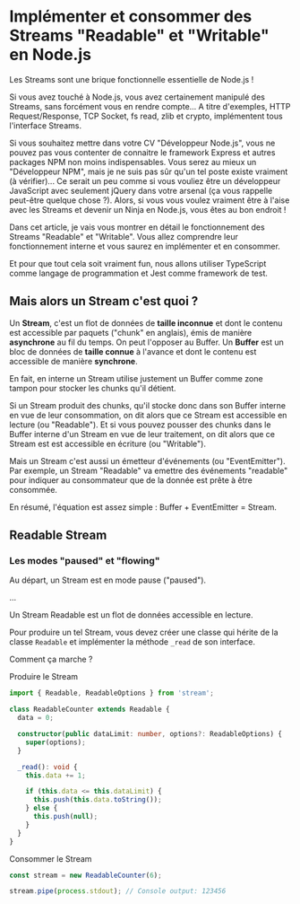 # Implémenter et consommer des Streams "Readable" et "Writable" en Node.js

Les Streams sont une brique fonctionnelle essentielle de Node.js !

Si vous avez touché à Node.js, vous avez certainement manipulé des Streams, sans forcément vous en rendre compte... A titre d'exemples, HTTP Request/Response, TCP Socket, fs read, zlib et crypto, implémentent tous l'interface Streams.

Si vous souhaitez mettre dans votre CV "Développeur Node.js", vous ne pouvez pas vous contenter de connaitre le framework Express et autres packages NPM non moins indispensables. Vous serez au mieux un "Développeur NPM", mais je ne suis pas sûr qu'un tel poste existe vraiment (à vérifier)... Ce serait un peu comme si vous vouliez être un développeur JavaScript avec seulement jQuery dans votre arsenal (ça vous rappelle peut-être quelque chose ?). Alors, si vous vous voulez vraiment être à l'aise avec les Streams et devenir un Ninja en Node.js, vous êtes au bon endroit !

Dans cet article, je vais vous montrer en détail le fonctionnement des Streams "Readable" et "Writable". Vous allez comprendre leur fonctionnement interne et vous saurez en implémenter et en consommer.

Et pour que tout cela soit vraiment fun, nous allons utiliser TypeScript comme langage de programmation et Jest comme framework de test.

## Mais alors un Stream c'est quoi ?

Un __Stream__, c'est un flot de données de __taille inconnue__ et dont le contenu est accessible par paquets ("chunk" en anglais), émis de manière __asynchrone__ au fil du temps. On peut l'opposer au Buffer. Un __Buffer__ est un bloc de données de __taille connue__ à l'avance et dont le contenu est accessible de manière __synchrone__.

En fait, en interne un Stream utilise justement un Buffer comme zone tampon pour stocker les chunks qu'il détient.

Si un Stream produit des chunks, qu'il stocke donc dans son Buffer interne en vue de leur consommation, on dit alors que ce Stream est accessible en lecture (ou "Readable"). Et si vous pouvez pousser des chunks dans le Buffer interne d'un Stream en vue de leur traitement, on dit alors que ce Stream est est accessible en écriture (ou "Writable").

Mais un Stream c'est aussi un émetteur d'événements (ou "EventEmitter"). Par exemple, un Stream "Readable" va emettre des événements "readable" pour indiquer au consommateur que de la donnée est prête à être consommée.

En résumé, l'équation est assez simple : Buffer + EventEmitter = Stream.

## Readable Stream

### Les modes "paused" et "flowing"

Au départ, un Stream est en mode pause ("paused").

...

Un Stream Readable est un flot de données accessible en lecture.

Pour produire un tel Stream, vous devez créer une classe qui hérite de la classe `Readable` et implémenter la méthode `_read` de son interface.

Comment ça marche ?

Produire le Stream

```ts
import { Readable, ReadableOptions } from 'stream';

class ReadableCounter extends Readable {
  data = 0;

  constructor(public dataLimit: number, options?: ReadableOptions) {
    super(options);
  }

  _read(): void {
    this.data += 1;

    if (this.data <= this.dataLimit) {
      this.push(this.data.toString());
    } else {
      this.push(null);
    }
  }
}
```

Consommer le Stream

```ts
const stream = new ReadableCounter(6);

stream.pipe(process.stdout); // Console output: 123456
```
